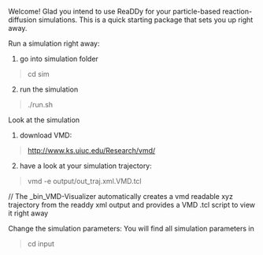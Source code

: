 Welcome!
Glad you intend to use ReaDDy for your particle-based reaction-diffusion simulations.
This is a quick starting package that sets you up right away.

Run a simulation right away:
1) go into simulation folder
>	cd sim

2) run the simulation
>	./run.sh

Look at the simulation
1) download VMD:
>	 http://www.ks.uiuc.edu/Research/vmd/

2) have a look at your simulation trajectory:
>	vmd -e output/out_traj.xml.VMD.tcl

// The _bin_VMD-Visualizer automatically creates a vmd readable xyz trajectory from the readdy xml output and provides a VMD .tcl script to view it right away


Change the simulation parameters:
You will find all simulation parameters in 
> 	cd input






